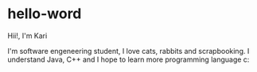 # hello-word

Hii!, I'm Kari

I'm software engeneering student, I love cats, rabbits and scrapbooking.
I understand Java, C++ and I hope to learn more programming language c: 
